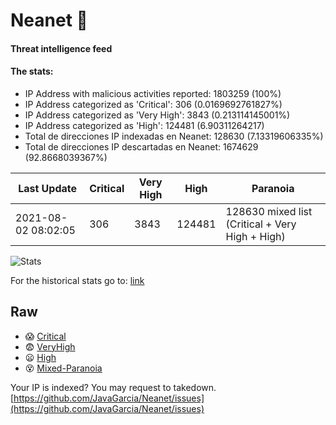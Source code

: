 # Neanet :hocho:
#### Threat intelligence feed
#### The stats:

- IP Address with malicious activities reported: 1803259 (100%)
- IP Address categorized as 'Critical':  306 (0.0169692761827%)
- IP Address categorized as 'Very High':  3843 (0.213114145001%)
- IP Address categorized as 'High':  124481 (6.90311264217)
- Total de direcciones IP indexadas en Neanet:  128630 (7.13319606335%)
- Total de direcciones IP descartadas en Neanet:  1674629 (92.8668039367%)

| Last Update | Critical | Very High | High | Paranoia |
| --- | --- | --- | --- | --- |
| 2021-08-02 08:02:05 | 306 | 3843 | 124481 | 128630 mixed list (Critical + Very High + High)|

![Stats](https://docs.google.com/spreadsheets/d/e/2PACX-1vSnaNMIXVabIpDJjufMlzH7poXnshF3mgd8Is1g9ytUEzVsP5my4Trn8f-xkoLLQ38xpL3HtmUexLo6/pubchart?oid=501124687&format=image)

For the historical stats go to: [link](/stats.csv)
## Raw
- :scream: [Critical](https://raw.githubusercontent.com/JavaGarcia/Neanet/master/blacklists/neanet_critical.txt)
- :fearful: [VeryHigh](https://raw.githubusercontent.com/JavaGarcia/Neanet/master/blacklists/neanet_veryHigh.txtt)
- :frowning: [High](https://raw.githubusercontent.com/JavaGarcia/Neanet/master/blacklists/neanet_high.txt)
- :dizzy_face: [Mixed-Paranoia](https://raw.githubusercontent.com/JavaGarcia/Neanet/master/blacklists/neanet_all.txt)


Your IP is indexed? You may request to takedown. [https://github.com/JavaGarcia/Neanet/issues](https://github.com/JavaGarcia/Neanet/issues)














































































































































































































































































































































































































































































































































































































































































































































































































































































































































































































































































































































































































































































































































































































































































































































































































































































































































































































































































































































































































































































































































































































































































































































































































































































































































































































































































































































































































































































































































































































































































































































































































































































































































































































































































































































































































































































































































































































































































































































































































































































































































































































































































































































































































































































































































































































































































































































































































































































































































































































































































































































































































































































































































































































































































































































































































































































































































































































































































































































































































































































































































































































































































































































































































































































































































































































































































































































































































































































































































































































































































































































































































































































































































































































































































































































































































































































































































































































































































































































































































































































































































